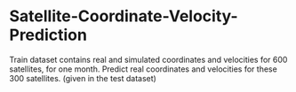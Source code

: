 # Satellite-Coordinate-Velocity-Prediction

Train dataset contains real and simulated coordinates and velocities for 600 satellites, for one month.
Predict real coordinates and velocities for these 300 satellites. (given in the test dataset)
